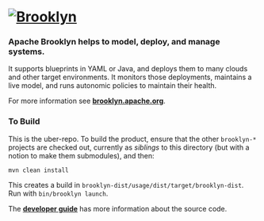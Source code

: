 
# [![**Brooklyn**](https://brooklyn.apache.org/style/img/apache-brooklyn-logo-244px-wide.png)](http://brooklyn.apache.org/)

### Apache Brooklyn helps to model, deploy, and manage systems.

It supports blueprints in YAML or Java, and deploys them to many clouds and other target environments.
It monitors those deployments, maintains a live model, and runs autonomic policies to maintain their health.

For more information see **[brooklyn.apache.org](https://brooklyn.apache.org/)**.


### To Build

This is the uber-repo. To build the product, ensure that the other `brooklyn-*` projects are checked out,
currently as *siblings* to this directory (but with a notion to make them submodules), and then:

    mvn clean install

This creates a build in `brooklyn-dist/usage/dist/target/brooklyn-dist`.  Run with `bin/brooklyn launch`.

The **[developer guide](https://brooklyn.apache.org/v/latest/dev/)**
has more information about the source code.
